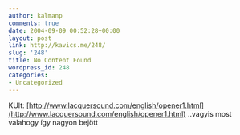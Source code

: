 ```yaml
---
author: kalmanp
comments: true
date: 2004-09-09 00:52:28+00:00
layout: post
link: http://kavics.me/248/
slug: '248'
title: No Content Found
wordpress_id: 248
categories:
- Uncategorized
---
```


KUlt: [http://www.lacquersound.com/english/opener1.html](http://www.lacquersound.com/english/opener1.html) ..vagyis most valahogy így nagyon bejött

